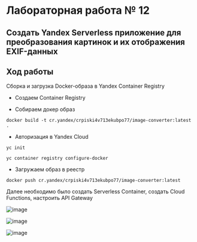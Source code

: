 # Лабораторная работа № 12

## Создать Yandex Serverless приложение для преобразования картинок и их отображения EXIF-данных

## Ход работы 

 Сборка и загрузка Docker-образа в Yandex Container Registry

* Создаем Container Registry

* Собираем докер образ

```
docker build -t cr.yandex/crpiski4v713ekubpo77/image-converter:latest .
```

* Авторизация в Yandex Cloud

```
yc init
```
```
yc container registry configure-docker
```

* Загружаем образ в реестр

```
docker push cr.yandex/crpiski4v713ekubpo77/image-converter:latest
```

Далее необходимо было создать Serverless Container, создать Cloud Functions, настроить API Gateway



![image](https://github.com/user-attachments/assets/4d7a9469-29ad-4ef9-84ce-69c8fdd0360a)

![image](https://github.com/user-attachments/assets/18cd1f63-cb4d-4bf1-a544-aa24e3aeab94)

![image](https://github.com/user-attachments/assets/3d1544a9-6feb-4719-84b1-58654ceb0646)
